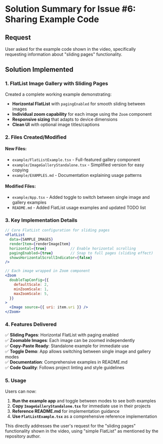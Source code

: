 # Solution Summary for Issue #6: Sharing Example Code

## Request
User asked for the example code shown in the video, specifically requesting information about "sliding pages" functionality.

## Solution Implemented

### 1. FlatList Image Gallery with Sliding Pages
Created a complete working example demonstrating:
- **Horizontal FlatList** with `pagingEnabled` for smooth sliding between images
- **Individual zoom capability** for each image using the `Zoom` component  
- **Responsive sizing** that adapts to device dimensions
- **Clean UI** with optional image titles/captions

### 2. Files Created/Modified

#### New Files:
- `example/FlatListExample.tsx` - Full-featured gallery component
- `example/ImageGalleryStandalone.tsx` - Simplified version for easy copying  
- `example/EXAMPLES.md` - Documentation explaining usage patterns

#### Modified Files:
- `example/App.tsx` - Added toggle to switch between single image and gallery examples
- `README.md` - Added FlatList usage examples and updated TODO list

### 3. Key Implementation Details

```jsx
// Core FlatList configuration for sliding pages
<FlatList
  data={SAMPLE_IMAGES}
  renderItem={renderImageItem}
  horizontal={true}           // Enable horizontal scrolling
  pagingEnabled={true}        // Snap to full pages (sliding effect)
  showsHorizontalScrollIndicator={false}
/>

// Each image wrapped in Zoom component
<Zoom
  doubleTapConfig={{
    defaultScale: 2,
    minZoomScale: 1,
    maxZoomScale: 5,
  }}
>
  <Image source={{ uri: item.uri }} />
</Zoom>
```

### 4. Features Delivered
✅ **Sliding Pages**: Horizontal FlatList with paging enabled  
✅ **Zoomable Images**: Each image can be zoomed independently  
✅ **Copy-Paste Ready**: Standalone example for immediate use  
✅ **Toggle Demo**: App allows switching between single image and gallery modes  
✅ **Documentation**: Comprehensive examples in README.md  
✅ **Code Quality**: Follows project linting and style guidelines

### 5. Usage

Users can now:
1. **Run the example app** and toggle between modes to see both examples
2. **Copy `ImageGalleryStandalone.tsx`** for immediate use in their projects
3. **Reference README.md** for implementation guidance
4. **Use `FlatListExample.tsx`** as a comprehensive reference implementation

This directly addresses the user's request for the "sliding pages" functionality shown in the video, using "simple FlatList" as mentioned by the repository author.